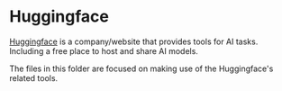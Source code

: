 # Huggingface

[Huggingface](https://huggingface.co/) is a company/website that provides tools for AI tasks. Including a free place to host and share AI models.

The files in this folder are focused on making use of the Huggingface's related tools.
